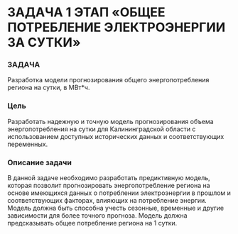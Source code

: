 # ЗАДАЧА 1 ЭТАП «ОБЩЕЕ ПОТРЕБЛЕНИЕ ЭЛЕКТРОЭНЕРГИИ ЗА СУТКИ»

### ЗАДАЧА
Разработка модели прогнозирования общего энергопотребления региона на
сутки, в МВт*ч.

### Цель
Разработать надежную и точную модель прогнозирования объема
энергопотребления на сутки для Калининградской области с использованием
доступных исторических данных и соответствующих переменных.

### Описание задачи
В данной задаче необходимо разработать предиктивную модель, которая
позволит прогнозировать энергопотребление региона на основе имеющихся
данных о потреблении электроэнергии в прошлом и соответствующих факторах,
влияющих на потребление энергии. Модель должна быть способна учесть
сезонные, временные и другие зависимости для более точного прогноза.
Модель должна предсказывать общее потребление региона на 1 сутки.
